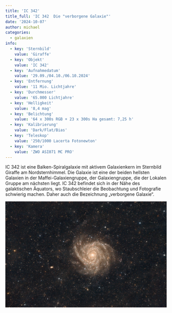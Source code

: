 ```yaml
---
title: 'IC 342'
title_full: 'IC 342  Die "verborgene Galaxie"'
date: '2024-10-07'
author: michael
categories:
  - galaxien
info:
  - key: 'Sternbild'
    value: 'Giraffe'
  - key: 'Objekt'
    value: 'IC 342'
  - key: 'Aufnahmedatum'
    value: '29.09./04.10./06.10.2024'
  - key: 'Entfernung'
    value: '11 Mio. Lichtjahre'
  - key: 'Durchmesser'
    value: '65.000 Lichtjahre'
  - key: 'Helligkeit'
    value: '8,4 mag'
  - key: 'Belichtung'
    value: '64 x 300s RGB + 23 x 300s Ha gesamt: 7,25 h'
  - key: 'Kalibrierung'
    value: 'Dark/Flat/Bias'
  - key: 'Teleskop'
    value: '250/1000 Lacerta Fotonewton'
  - key: 'Kamera'
    value: 'ZWO ASI071 MC PRO'
---
```



IC 342 ist eine Balken-Spiralgalaxie mit aktivem Galaxienkern im Sternbild Giraffe am Nordsternhimmel.
Die Galaxie ist eine der beiden hellsten Galaxien in der Maffei-Galaxiengruppe, der Galaxiengruppe, die der Lokalen Gruppe am nächsten liegt.
IC 342 befindet sich in der Nähe des galaktischen Äquators, wo Staubschleier die Beobachtung und Fotografie schwierig machen.
Daher auch die Bezeichnung „verborgene Galaxie“.

![IC-342](header.jpg 'IC-342')

